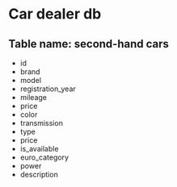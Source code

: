 # Car dealer db

## Table name: second-hand cars

- id 
- brand
- model
- registration_year
- mileage
- price
- color
- transmission
- type
- price
- is_available
- euro_category
- power
- description